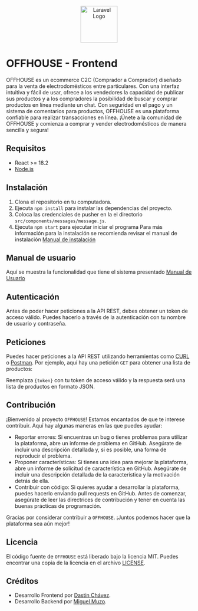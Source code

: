 <p align="center"><a href="https://offhouse.vercel.app" target="_blank"><img src="https://user-images.githubusercontent.com/74844624/217299705-56ad3b15-b3cd-46c6-ab88-d3aa0d9f67be.png" width="100" alt="Laravel Logo"></a></p>

# OFFHOUSE - Frontend

OFFHOUSE es un ecommerce C2C (Comprador a Comprador) diseñado para la venta de electrodomésticos entre particulares. Con una interfaz intuitiva y fácil de usar, ofrece a los vendedores la capacidad de publicar sus productos y a los compradores la posibilidad de buscar y comprar productos en línea mediante un chat. Con seguridad en el pago y un sistema de comentarios para productos, OFFHOUSE es una plataforma confiable para realizar transacciones en línea. ¡Únete a la comunidad de OFFHOUSE y comienza a comprar y vender electrodomésticos de manera sencilla y segura!
## Requisitos

- React >= 18.2
- [Node.js](https://nodejs.org/en/)

## Instalación

1. Clona el repositorio en tu computadora.
2. Ejecuta `npm install` para instalar las dependencias del proyecto.
4. Coloca las credenciales de pusher en la el directorio `src/components/messages/message.js`.
5. Ejecuta `npm start` para ejecutar iniciar el programa
Para más información para la instalación se recomienda revisar el manual de instalación [Manual de instalación](https://epnecuador-my.sharepoint.com/:w:/g/personal/dastin_chavez_epn_edu_ec/EQ1mqrGnlOtOv0dHheD8mQ4BLGd7tTpr16c5tclz-lMNjw?e=Tcnu2p)


## Manual de usuario
Aquí se muestra la funcionalidad que tiene el sistema presentado
[Manual de Usuario](https://www.youtube.com/watch?v=h8H4d59ng8E)


## Autenticación

Antes de poder hacer peticiones a la API REST, debes obtener un token de acceso válido. Puedes hacerlo a través de la autenticación con tu nombre de usuario y contraseña.

## Peticiones

Puedes hacer peticiones a la API REST utilizando herramientas como [CURL](https://curl.haxx.se/) o [Postman](https://www.postman.com/). Por ejemplo, aquí hay una petición `GET` para obtener una lista de productos:

Reemplaza `{token}` con tu token de acceso válido y la respuesta será una lista de productos en formato JSON.



## Contribución

¡Bienvenido al proyecto `OFFHOUSE`! Estamos encantados de que te interese contribuir. Aquí hay algunas maneras en las que puedes ayudar:

- Reportar errores: Si encuentras un bug o tienes problemas para utilizar la plataforma, abre un informe de problema en GitHub. Asegúrate de incluir una descripción detallada y, si es posible, una forma de reproducir el problema.
- Proponer características: Si tienes una idea para mejorar la plataforma, abre un informe de solicitud de característica en GitHub. Asegúrate de incluir una descripción detallada de la característica y la motivación detrás de ella.
- Contribuir con código: Si quieres ayudar a desarrollar la plataforma, puedes hacerlo enviando pull requests en GitHub. Antes de comenzar, asegúrate de leer las directrices de contribución y tener en cuenta las buenas prácticas de programación.

Gracias por considerar contribuir a `OFFHOUSE`. ¡Juntos podemos hacer que la plataforma sea aún mejor!

## Licencia

El código fuente de `OFFHOUSE` está liberado bajo la licencia MIT. Puedes encontrar una copia de la licencia en el archivo [LICENSE](LICENSE).

## Créditos

- Desarrollo Frontend por [Dastin Chávez](https://github.com/Dustinouwu).
- Desarrollo Backend por [Miguel Muzo](https://github.com/Miguel-EMC).
